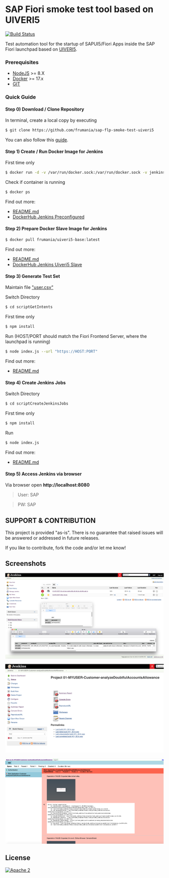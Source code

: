 # SAP Fiori smoke test tool based on UIVERI5

[![Build Status](https://travis-ci.org/frumania/sap-flp-smoke-test-uiveri5.svg?branch=master)](https://travis-ci.org/frumania/sap-flp-smoke-test-uiveri5)

Test automation tool for the startup of SAPUI5/Fiori Apps inside the SAP Fiori launchpad based on [UIVERI5](https://github.com/SAP/ui5-uiveri5).

### Prerequisites

* [NodeJS](https://nodejs.org) >= 8.X
* [Docker](https://docker.com) >= 17.x
* [GIT](https://git-scm.com/)

### Quick Guide

#### Step 0) Download / Clone Repository

In terminal, create a local copy by executing  
```bash
$ git clone https://github.com/frumania/sap-flp-smoke-test-uiveri5
```

You can also follow this [guide](https://help.github.com/articles/cloning-a-repository/).


#### Step 1) Create / Run Docker Image for Jenkins

First time only
```bash
$ docker run -d -v /var/run/docker.sock:/var/run/docker.sock -v jenkins_home:/var/jenkins_home -p 8080:8080 -p 50000:50000 frumania/docker-jenkins-preconf:latest
```

Check if container is running  
```bash
$ docker ps
```

Find out more:
* [README.md](https://github.com/frumania/docker-jenkins-preconf/blob/master/README.md)
* [DockerHub Jenkins Preconfigured](https://hub.docker.com/r/frumania/docker-jenkins-preconf/)

#### Step 2) Prepare Docker Slave Image for Jenkins

```bash
$ docker pull frumania/uiveri5-base:latest
```

Find out more:
* [README.md](https://github.com/frumania/docker-uiveri5-jenkins-slave/blob/master/README.md)
* [DockerHub Jenkins Uiveri5 Slave](https://hub.docker.com/r/frumania/uiveri5-base/)

#### Step 3) Generate Test Set

Maintain file ["user.csv"](https://github.com/frumania/sap-flp-smoke-test-uiveri5/blob/master/user.csv)

Switch Directory  
```bash
$ cd scriptGetIntents
```

First time only  
```bash
$ npm install
```

Run (HOST/PORT should match the Fiori Frontend Server, where the launchpad is running)
```bash
$ node index.js --url "https://HOST:PORT"
```

Find out more:
* [README.md](https://github.com/frumania/sap-flp-smoke-test-uiveri5/blob/master/scriptGetIntents/README.md)


#### Step 4) Create Jenkins Jobs

Switch Directory  
```bash
$ cd scriptCreateJenkinsJobs
```

First time only
```bash
$ npm install
```

Run  
```bash
$ node index.js
```

Find out more:
* [README.md](https://github.com/frumania/sap-flp-smoke-test-uiveri5/blob/master/scriptCreateJenkinsJobs/README.md)

#### Step 5) Access Jenkins via browser

Via browser open **http://localhost:8080**

> User: SAP

> PW: SAP

## SUPPORT & CONTRIBUTION ##

This project is provided "as-is". There is no guarantee that raised issues will be answered or addressed in future releases.

If you like to contribute, fork the code and/or let me know!

## Screenshots ##

![DEMO](https://github.com/frumania/sap-flp-smoke-test-uiveri5/blob/master/docs/img/1.png)

![DEMO](https://github.com/frumania/sap-flp-smoke-test-uiveri5/blob/master/docs/img/2.png)

![DEMO](https://github.com/frumania/sap-flp-smoke-test-uiveri5/blob/master/docs/img/3.png)

## License

[![Apache 2](https://img.shields.io/badge/license-Apache%202-blue.svg)](./LICENSE.txt)

